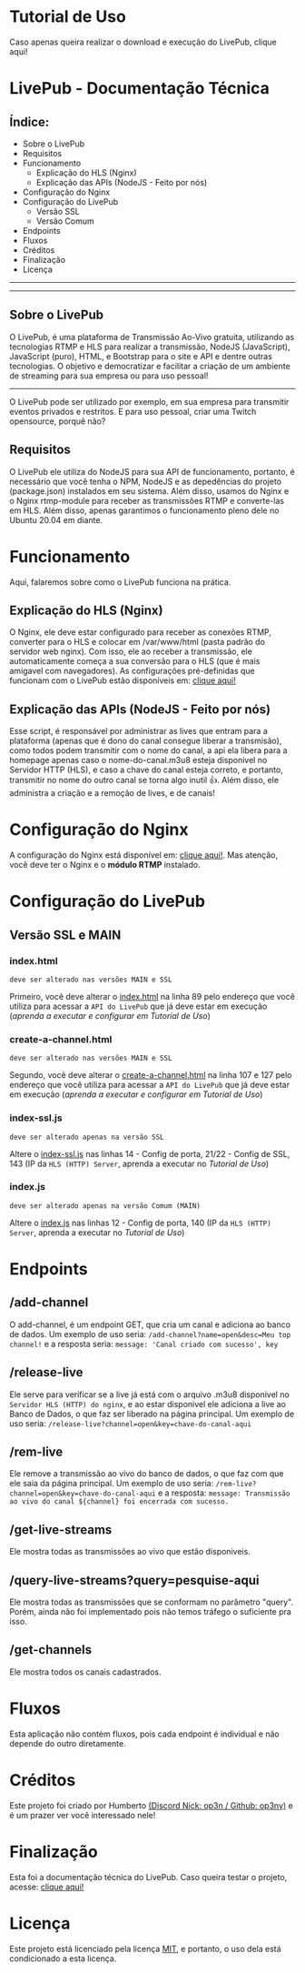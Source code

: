 # Tutorial de Uso
Caso apenas queira realizar o download e execução do LivePub, clique aqui!

# LivePub - Documentação Técnica
## Índice:
- Sobre o LivePub
- Requisitos
- Funcionamento
  - Explicação do HLS (Nginx)
  - Explicação das APIs (NodeJS - Feito por nós)
- Configuração do Nginx
- Configuração do LivePub
  - Versão SSL
  - Versão Comum
- Endpoints
- Fluxos
- Créditos
- Finalização
- Licença

---
---

## Sobre o LivePub
O LivePub, é uma plataforma de Transmissão Ao-Vivo gratuita, utilizando as tecnologias RTMP e HLS para realizar a transmissão, NodeJS (JavaScript), JavaScript (puro), HTML, e Bootstrap para o site e API e dentre outras tecnologias. O objetivo e democratizar e facilitar a criação de um ambiente de streaming para sua empresa ou para uso pessoal!

---

O LivePub pode ser utilizado por exemplo, em sua empresa para transmitir eventos privados e restritos. E para uso pessoal, criar uma Twitch opensource, porquê não?


## Requisitos
O LivePub ele utiliza do NodeJS para sua API de funcionamento, portanto, é necessário que você tenha o NPM, NodeJS e as depedências do projeto (package.json) instalados em seu sistema. Além disso, usamos do Nginx e o Nginx rtmp-module para receber as transmissões RTMP e converte-las em HLS. Além disso, apenas garantimos o funcionamento pleno dele no Ubuntu 20.04 em diante.


# Funcionamento
Aqui, falaremos sobre como o LivePub funciona na prática.

## Explicação do HLS (Nginx)
O Nginx, ele deve estar configurado para receber as conexões RTMP, converter para o HLS e colocar em /var/www/html (pasta padrão do servidor web nginx). Com isso, ele ao receber a transmissão, ele automaticamente começa a sua conversão para o HLS (que é mais amigavel com navegadores). As configurações pré-definidas que funcionam com o LivePub estão disponíveis em: [clique aqui!](https://github.com/Hsyst/LivePub-200/tree/main/nginx-config-files)

## Explicação das APIs (NodeJS - Feito por nós)
Esse script, é responsável por administrar as lives que entram para a plataforma (apenas que é dono do canal consegue liberar a transmisão), como todos podem transmitir com o nome do canal, a api ela libera para a homepage apenas caso o nome-do-canal.m3u8 esteja disponivel no Servidor HTTP (HLS), e caso a chave do canal esteja correto, e portanto, transmitir no nome do outro canal se torna algo inutil 👍. Além disso, ele administra a criação e a remoção de lives, e de canais!

# Configuração do Nginx
A configuração do Nginx está disponível em: [clique aqui!](https://github.com/Hsyst/LivePub-200/tree/main/nginx-config-files). Mas atenção, você deve ter o Nginx e o **módulo RTMP** instalado.

# Configuração do LivePub
## Versão SSL e MAIN
### index.html
```
deve ser alterado nas versões MAIN e SSL
```
Primeiro, você deve alterar o [index.html](https://github.com/Hsyst/LivePub-200/blob/main/index.html) na linha 89 pelo endereço que você utiliza para acessar a `API do LivePub` que já deve estar em execução (*aprenda a executar e configurar em Tutorial de Uso*)

### create-a-channel.html
```
deve ser alterado nas versões MAIN e SSL
```
Segundo, você deve alterar o [create-a-channel.html](https://github.com/Hsyst/LivePub-200/blob/main/create-a-channel.html) na linha 107 e 127 pelo endereço que você utiliza para acessar a `API do LivePub` que já deve estar em execução (*aprenda a executar e configurar em Tutorial de Uso*)

### index-ssl.js
```
deve ser alterado apenas na versão SSL
```
Altere o [index-ssl.js](https://github.com/Hsyst/LivePub-200/blob/main/back/index-ssl.js) nas linhas 14 - Config de porta, 21/22 - Config de SSL, 143 (IP da `HLS (HTTP) Server`, aprenda a executar no *Tutorial de Uso*)

### index.js
```
deve ser alterado apenas na versão Comum (MAIN)
```
Altere o [index.js](https://github.com/Hsyst/LivePub-200/blob/main/back/index.js) nas linhas 12 - Config de porta, 140 (IP da `HLS (HTTP) Server`, aprenda a executar no *Tutorial de Uso*)



# Endpoints

## /add-channel
O add-channel, é um endpoint GET, que cria um canal e adiciona ao banco de dados. Um exemplo de uso seria: `/add-channel?name=open&desc=Meu top channel!` e a resposta seria: `message: 'Canal criado com sucesso', key`

## /release-live
Ele serve para verificar se a live já está com o arquivo .m3u8 disponivel no `Servidor HLS (HTTP) do nginx`, e ao estar disponivel ele adiciona a live ao Banco de Dados, o que faz ser liberado na página principal. Um exemplo de uso seria: `/release-live?channel=open&key=chave-do-canal-aqui`

## /rem-live
Ele remove a transmissão ao vivo do banco de dados, o que faz com que ele saia da página principal. Um exemplo de uso seria: `/rem-live?channel=open&key=chave-do-canal-aqui` e a resposta: `message: Transmissão ao vivo do canal ${channel} foi encerrada com sucesso.`

## /get-live-streams
Ele mostra todas as transmissões ao vivo que estão disponiveis.

## /query-live-streams?query=pesquise-aqui
Ele mostra todas as transmissões que se conformam no parâmetro "query". Porém, ainda não foi implementado pois não temos tráfego o suficiente pra isso.

## /get-channels
Ele mostra todos os canais cadastrados.


# Fluxos
Esta aplicação não contém fluxos, pois cada endpoint é individual e não depende do outro diretamente.

# Créditos
Este projeto foi criado por Humberto [(Discord Nick: op3n / Github: op3ny)](https://github.com/op3ny) e é um prazer ver você interessado nele!

# Finalização
Esta foi a documentação técnica do LivePub. Caso queira testar o projeto, acesse: [clique aqui!](https://hsyst.xyz/html/livepub)

# Licença
Este projeto está licenciado pela licença [MIT](https://github.com/Hsyst/LivePub-200/blob/main/LICENSE), e portanto, o uso dela está condicionado a esta licença.
